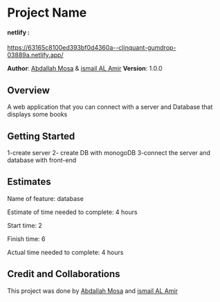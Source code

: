 # Project Name

#### netlify :
https://63165c8100ed393bf0d4360a--clinquant-gumdrop-03889a.netlify.app/

**Author**: [Abdallah Mosa](https://github.com/AbdallahMosa) & [ismail AL Amir](https://github.com/IsmailAlamir)
**Version**: 1.0.0 

## Overview
A web application that you can connect with a server and Database that displays some books
## Getting Started
1-create server
2- create DB with monogoDB
3-connect the server and database with front-end 



## Estimates
Name of feature: database

Estimate of time needed to complete: 4 hours

Start time: 2

Finish time: 6

Actual time needed to complete: 4 hours

## Credit and Collaborations
This project was done by [Abdallah Mosa](https://github.com/AbdallahMosa) and [ismail AL Amir](https://github.com/IsmailAlamir)
